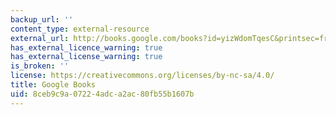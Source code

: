```yaml
---
backup_url: ''
content_type: external-resource
external_url: http://books.google.com/books?id=yizWdomTqesC&printsec=frontcover
has_external_licence_warning: true
has_external_license_warning: true
is_broken: ''
license: https://creativecommons.org/licenses/by-nc-sa/4.0/
title: Google Books
uid: 8ceb9c9a-0722-4adc-a2ac-80fb55b1607b
---
```

